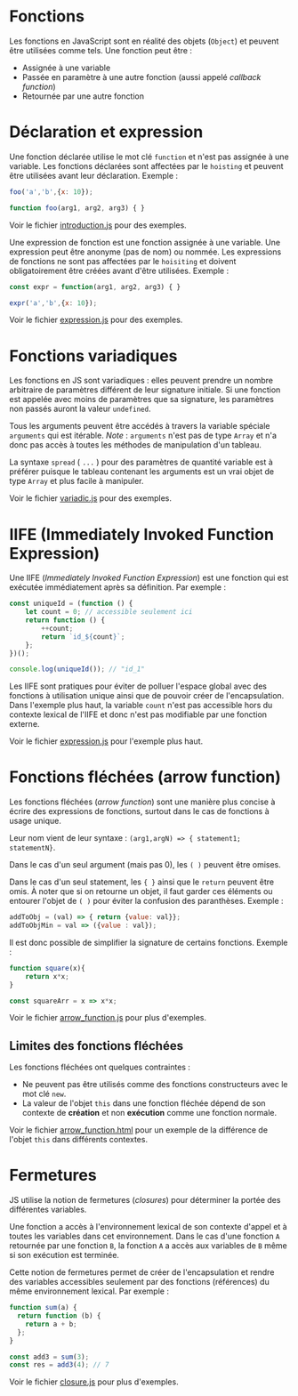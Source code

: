 # Fonctions

Les fonctions en JavaScript sont en réalité des objets (`Object`) et peuvent être utilisées comme tels. Une fonction peut être :
- Assignée à une variable
- Passée en paramètre à une autre fonction (aussi appelé _callback function_)
- Retournée par une autre fonction


# Déclaration et expression

Une fonction déclarée utilise le mot clé `function` et n'est pas assignée à une variable. Les fonctions déclarées sont affectées par le `hoisting` et peuvent être utilisées avant leur déclaration. Exemple :

```js
foo('a','b',{x: 10});

function foo(arg1, arg2, arg3) { }
```

Voir le fichier [introduction.js](./introduction.js) pour des exemples.

Une expression de fonction est une fonction assignée à une variable. Une expression peut être anonyme (pas de nom) ou nommée. Les expressions de fonctions ne sont pas affectées par le `hoisiting` et doivent obligatoirement être créées avant d'être utilisées. Exemple :

```js
const expr = function(arg1, arg2, arg3) { }

expr('a','b',{x: 10});
```

Voir le fichier [expression.js](./expression.js) pour des exemples.

# Fonctions variadiques

Les fonctions en JS sont variadiques : elles peuvent prendre un nombre arbitraire de paramètres différent de leur signature initiale. Si une fonction est appelée avec moins de paramètres que sa signature, les paramètres non passés auront la valeur `undefined`. 

Tous les arguments peuvent être accédés à travers la variable spéciale `arguments` qui est itérable. _Note_ : `arguments` n'est pas de type `Array` et n'a donc pas accès à toutes les méthodes de manipulation d'un tableau.

La syntaxe `spread` ( `...` ) pour des paramètres de quantité variable est à préférer puisque le tableau contenant les arguments est un vrai objet de type `Array` et plus facile à manipuler.

Voir le fichier [variadic.js](./variadic.js) pour des exemples.

# IIFE (Immediately Invoked Function Expression)

Une IIFE (_Immediately Invoked Function Expression_) est une fonction qui est exécutée immédiatement après sa définition. Par exemple :

```js
const uniqueId = (function () {
    let count = 0; // accessible seulement ici
    return function () {
        ++count;
        return `id_${count}`;
    };
})();

console.log(uniqueId()); // "id_1"
```

Les IIFE sont pratiques pour éviter de polluer l'espace global avec des fonctions à utilisation unique ainsi que de pouvoir créer de l'encapsulation. Dans l'exemple plus haut, la variable `count` n'est pas accessible hors du contexte lexical de l'IIFE et donc n'est pas modifiable par une fonction externe.

Voir le fichier [expression.js](./expression.js) pour l'exemple plus haut.

# Fonctions fléchées (arrow function)

Les fonctions fléchées (_arrow function_) sont une manière plus concise à écrire des expressions de fonctions, surtout dans le cas de fonctions à usage unique.

Leur nom vient de leur syntaxe : `(arg1,argN) => { statement1; statementN}`.

Dans le cas d'un seul argument (mais pas 0), les `( )` peuvent être omises.

Dans le cas d'un seul statement, les `{ }` ainsi que le `return` peuvent être omis. À noter que si on retourne un objet, il faut garder ces éléments ou entourer l'objet de `( )` pour éviter la confusion des paranthèses. Exemple :

```js 
addToObj = (val) => { return {value: val}};
addToObjMin = val => ({value : val});
```

Il est donc possible de simplifier la signature de certains fonctions. Exemple :
```js
function square(x){ 
    return x*x; 
}

const squareArr = x => x*x;
```

Voir le fichier [arrow_function.js](./arrow_function.js) pour plus d'exemples.

## Limites des fonctions fléchées

Les fonctions fléchées ont quelques contraintes :
- Ne peuvent pas être utilisés comme des fonctions constructeurs avec le mot clé `new`.
- La valeur de l'objet `this` dans une fonction fléchée dépend de son contexte de **création** et non **exécution** comme une fonction normale.


Voir le fichier [arrow_function.html](./arrow_function.html) pour un exemple de la différence de l'objet `this` dans différents contextes.

# Fermetures

JS utilise la notion de fermetures (_closures_) pour déterminer la portée des différentes variables.

Une fonction a accès à l'environnement lexical de son contexte d'appel et à toutes les variables dans cet environnement. Dans le cas d'une fonction `A` retournée par une fonction `B`, la fonction `A` a accès aux variables de `B` même si son exécution est terminée.

Cette notion de fermetures permet de créer de l'encapsulation et rendre des variables accessibles seulement par des fonctions (références) du même environnement lexical. Par exemple :

```js
function sum(a) {
  return function (b) {
    return a + b;
  };
}

const add3 = sum(3);
const res = add3(4); // 7
```

Voir le fichier [closure.js](./closure.js) pour plus d'exemples.